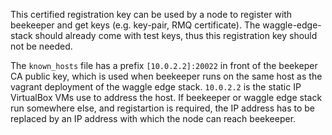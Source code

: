 
This certified registration key can be used by a node to register with beekeeper and get keys (e.g. key-pair, RMQ certificate). The waggle-edge-stack should already come with test keys, thus this registration key should not be needed.

The `known_hosts` file has a prefix `[10.0.2.2]:20022` in front of the beekeper CA public key, which is used when beekeeper runs on the same host as the vagrant deployment of the waggle edge stack. `10.0.2.2` is the static IP VirtualBox VMs use to address the host. If beekeeper or waggle edge stack run somewhere else, and registartion is required, the IP address has to be replaced by an IP address with which the node can reach beekeeper.

